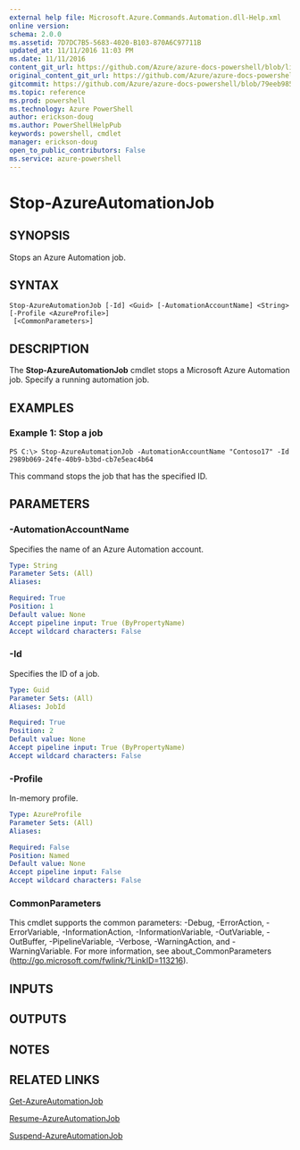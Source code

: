 ```yaml
---
external help file: Microsoft.Azure.Commands.Automation.dll-Help.xml
online version: 
schema: 2.0.0
ms.assetid: 7D7DC7B5-5683-4020-B103-870A6C97711B
updated_at: 11/11/2016 11:03 PM
ms.date: 11/11/2016
content_git_url: https://github.com/Azure/azure-docs-powershell/blob/live/azureps-cmdlets-docs/ServiceManagement/Azure.Automation/v0.9.8/Stop-AzureAutomationJob.md
original_content_git_url: https://github.com/Azure/azure-docs-powershell/blob/live/azureps-cmdlets-docs/ServiceManagement/Azure.Automation/v0.9.8/Stop-AzureAutomationJob.md
gitcommit: https://github.com/Azure/azure-docs-powershell/blob/79eeb985ea480979357fb4695832a0c3d29a48bf/azureps-cmdlets-docs/ServiceManagement/Azure.Automation/v0.9.8/Stop-AzureAutomationJob.md
ms.topic: reference
ms.prod: powershell
ms.technology: Azure PowerShell
author: erickson-doug
ms.author: PowerShellHelpPub
keywords: powershell, cmdlet
manager: erickson-doug
open_to_public_contributors: False
ms.service: azure-powershell
---
```


# Stop-AzureAutomationJob

## SYNOPSIS
Stops an Azure Automation job.

## SYNTAX

```
Stop-AzureAutomationJob [-Id] <Guid> [-AutomationAccountName] <String> [-Profile <AzureProfile>]
 [<CommonParameters>]
```

## DESCRIPTION
The **Stop-AzureAutomationJob** cmdlet stops a Microsoft Azure Automation job.
Specify a running automation job.

## EXAMPLES

### Example 1: Stop a job
```
PS C:\> Stop-AzureAutomationJob -AutomationAccountName "Contoso17" -Id 2989b069-24fe-40b9-b3bd-cb7e5eac4b64
```

This command stops the job that has the specified ID.

## PARAMETERS

### -AutomationAccountName
Specifies the name of an Azure Automation account.

```yaml
Type: String
Parameter Sets: (All)
Aliases: 

Required: True
Position: 1
Default value: None
Accept pipeline input: True (ByPropertyName)
Accept wildcard characters: False
```

### -Id
Specifies the ID of a job.

```yaml
Type: Guid
Parameter Sets: (All)
Aliases: JobId

Required: True
Position: 2
Default value: None
Accept pipeline input: True (ByPropertyName)
Accept wildcard characters: False
```

### -Profile
In-memory profile.

```yaml
Type: AzureProfile
Parameter Sets: (All)
Aliases: 

Required: False
Position: Named
Default value: None
Accept pipeline input: False
Accept wildcard characters: False
```

### CommonParameters
This cmdlet supports the common parameters: -Debug, -ErrorAction, -ErrorVariable, -InformationAction, -InformationVariable, -OutVariable, -OutBuffer, -PipelineVariable, -Verbose, -WarningAction, and -WarningVariable. For more information, see about_CommonParameters (http://go.microsoft.com/fwlink/?LinkID=113216).

## INPUTS

## OUTPUTS

## NOTES

## RELATED LINKS

[Get-AzureAutomationJob](xref:ServiceManagement/Azure.Automation/v0.9.8/Get-AzureAutomationJob.md)

[Resume-AzureAutomationJob](xref:ServiceManagement/Azure.Automation/v0.9.8/Resume-AzureAutomationJob.md)

[Suspend-AzureAutomationJob](xref:ServiceManagement/Azure.Automation/v0.9.8/Suspend-AzureAutomationJob.md)


